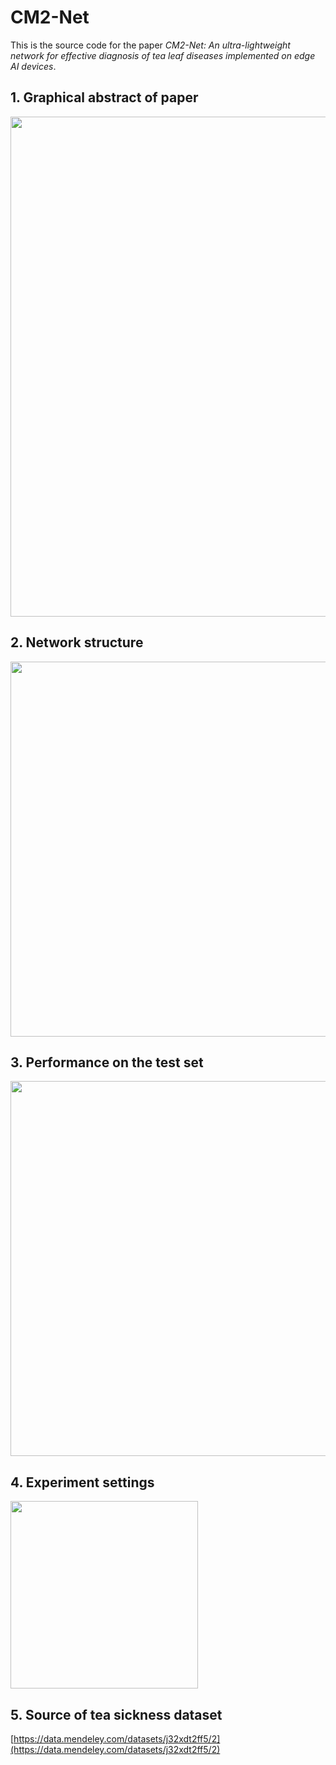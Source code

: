 # CM2-Net
This is the source code for the paper *CM2-Net: An ultra-lightweight network for effective diagnosis of tea leaf diseases implemented on edge AI devices*.

## 1. Graphical abstract of paper
<image src="./Pic/01.jpg" width="800">
<center></center>

## 2. Network structure
<image src="./Pic/02.jpg" width="600">
<center></center>

## 3. Performance on the test set
<image src="./Pic/03.jpg" width="600">
<center></center>

## 4. Experiment settings
<image src="./Pic/04.jpg" width="300">
<center></center>

## 5. Source of tea sickness dataset
[https://data.mendeley.com/datasets/j32xdt2ff5/2](https://data.mendeley.com/datasets/j32xdt2ff5/2)
